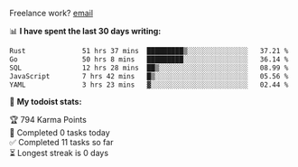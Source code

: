 Freelance work? [email](mailto:fanosoro@gmail.com)

📊 **I have spent the last 30 days writing:**
<!--START_SECTION:waka-->

```txt
Rust              51 hrs 37 mins  █████████▒░░░░░░░░░░░░░░░   37.21 %
Go                50 hrs 8 mins   █████████░░░░░░░░░░░░░░░░   36.14 %
SQL               12 hrs 28 mins  ██▒░░░░░░░░░░░░░░░░░░░░░░   08.99 %
JavaScript        7 hrs 42 mins   █▒░░░░░░░░░░░░░░░░░░░░░░░   05.56 %
YAML              3 hrs 23 mins   ▓░░░░░░░░░░░░░░░░░░░░░░░░   02.44 %
```

<!--END_SECTION:waka-->

🚧 **My todoist stats:**
<!-- TODO-IST:START -->
🏆  794 Karma Points           
🌸  Completed 0 tasks today           
✅  Completed 11 tasks so far           
⏳  Longest streak is 0 days
<!-- TODO-IST:END -->
